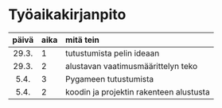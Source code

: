 # Työaikakirjanpito

| päivä | aika | mitä tein  |
| :----:|:-----| :-----|
| 29.3. | 1    | tutustumista pelin ideaan |
| 29.3. | 2    | alustavan vaatimusmäärittelyn teko |
| 5.4.  | 3    | Pygameen tutustumista |
| 5.4.  | 2    | koodin ja projektin rakenteen alustusta |
